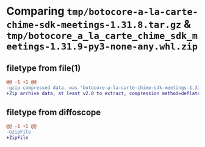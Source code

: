 # Comparing `tmp/botocore-a-la-carte-chime-sdk-meetings-1.31.8.tar.gz` & `tmp/botocore_a_la_carte_chime_sdk_meetings-1.31.9-py3-none-any.whl.zip`

## filetype from file(1)

```diff
@@ -1 +1 @@
-gzip compressed data, was "botocore-a-la-carte-chime-sdk-meetings-1.31.8.tar", last modified: Fri Jul 21 01:21:21 2023, max compression
+Zip archive data, at least v2.0 to extract, compression method=deflate
```

## filetype from diffoscope

```diff
@@ -1 +1 @@
-GzipFile
+ZipFile
```

